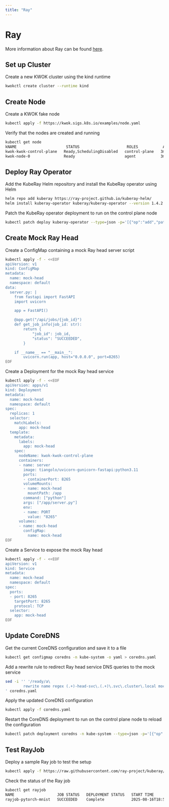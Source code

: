 ```yaml
---
title: "Ray"
---
```


# Ray

More information about Ray can be found [here](https://docs.ray.io/en/latest/cluster/kubernetes/index.html).

## Set up Cluster

Create a new KWOK cluster using the kind runtime
``` bash
kwokctl create cluster --runtime kind
```

## Create Node

Create a KWOK fake node
``` bash
kubectl apply -f https://kwok.sigs.k8s.io/examples/node.yaml
```

Verify that the nodes are created and running
```bash
kubectl get node
kNAME                      STATUS                     ROLES           AGE     VERSION
kwok-kwok-control-plane   Ready,SchedulingDisabled   control-plane   3m33s   v1.33.0
kwok-node-0               Ready                      agent           3m11s   kwok-v0.7.0
```

## Deploy Ray Operator

Add the KubeRay Helm repository and install the KubeRay operator using Helm
```bash
helm repo add kuberay https://ray-project.github.io/kuberay-helm/
helm install kuberay-operator kuberay/kuberay-operator --version 1.4.2
```

Patch the KubeRay operator deployment to run on the control plane node
```bash
kubectl patch deploy kuberay-operator --type=json -p='[{"op":"add","path":"/spec/template/spec/nodeName","value":"kwok-kwok-control-plane"}]'
```

## Create Mock Ray Head

Create a ConfigMap containing a mock Ray head server script
```bash
kubectl apply -f - <<EOF
apiVersion: v1
kind: ConfigMap
metadata:
  name: mock-head
  namespace: default
data:
  server.py: |
    from fastapi import FastAPI
    import uvicorn

    app = FastAPI()

    @app.get("/api/jobs/{job_id}")
    def get_job_info(job_id: str):
        return {
            "job_id": job_id,
            "status": "SUCCEEDED",
        }

    if __name__ == "__main__":
        uvicorn.run(app, host="0.0.0.0", port=8265)
EOF
```

Create a Deployment for the mock Ray head service
```bash
kubectl apply -f - <<EOF
apiVersion: apps/v1
kind: Deployment
metadata:
  name: mock-head
  namespace: default
spec:
  replicas: 1
  selector:
    matchLabels:
      app: mock-head
  template:
    metadata:
      labels:
        app: mock-head
    spec:
      nodeName: kwok-kwok-control-plane
      containers:
      - name: server
        image: tiangolo/uvicorn-gunicorn-fastapi:python3.11
        ports:
        - containerPort: 8265
        volumeMounts:
        - name: mock-head
          mountPath: /app
        command: ["python"]
        args: ["/app/server.py"]
        env:
        - name: PORT
          value: "8265"
      volumes:
      - name: mock-head
        configMap:
          name: mock-head
EOF
```

Create a Service to expose the mock Ray head
```bash
kubectl apply -f - <<EOF
apiVersion: v1
kind: Service
metadata:
  name: mock-head
  namespace: default
spec:
  ports:
  - port: 8265
    targetPort: 8265
    protocol: TCP
  selector:
    app: mock-head
EOF
```

## Update CoreDNS

Get the current CoreDNS configuration and save it to a file
```bash
kubectl get configmap coredns -n kube-system -o yaml > coredns.yaml
```

Add a rewrite rule to redirect Ray head service DNS queries to the mock service
```bash
sed -i '' '/ready/a\
        rewrite name regex (.+)-head-svc\.(.+)\.svc\.cluster\.local mock-head.default.svc.cluster.local
' coredns.yaml
```

Apply the updated CoreDNS configuration
```bash
kubectl apply -f coredns.yaml
```

Restart the CoreDNS deployment to run on the control plane node to reload the configuration
```bash
kubectl patch deployment coredns -n kube-system --type=json -p='[{"op":"add","path":"/spec/template/spec/nodeName","value":"kwok-kwok-control-plane"}]'
```

## Test RayJob

Deploy a sample Ray job to test the setup
``` bash
kubectl apply -f https://raw.githubusercontent.com/ray-project/kuberay/master/ray-operator/config/samples/pytorch-mnist/ray-job.pytorch-mnist.yaml
```

Check the status of the Ray job
```bash
kubectl get rayjob
NAME                   JOB STATUS   DEPLOYMENT STATUS   START TIME             END TIME               AGE
rayjob-pytorch-mnist   SUCCEEDED    Complete            2025-08-16T18:52:01Z   2025-08-16T18:52:02Z   5m31s
```
